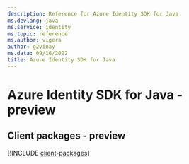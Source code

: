```yaml
---
description: Reference for Azure Identity SDK for Java
ms.devlang: java
ms.service: identity
ms.topic: reference
ms.author: vigera
author: g2vinay
ms.data: 09/16/2022
title: Azure Identity SDK for Java
---
```

# Azure Identity SDK for Java - preview

## Client packages - preview
[!INCLUDE [client-packages](identity-client-index.md)]
